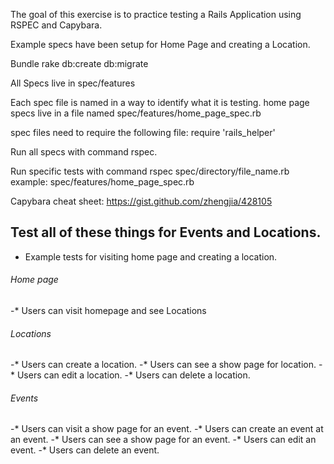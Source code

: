 The goal of this exercise is to practice testing a Rails Application using RSPEC and Capybara.

Example specs have been setup for Home Page and creating a Location.

Bundle
rake db:create db:migrate


All Specs live in spec/features

Each spec file is named in a way to identify what it is testing.
home page specs live in a file named spec/features/home_page_spec.rb




spec files need to require the following file:
  require 'rails_helper'

Run all specs with command rspec.

Run specific tests with command rspec spec/directory/file_name.rb
  example: spec/features/home_page_spec.rb


Capybara cheat sheet: https://gist.github.com/zhengjia/428105


## Test all of these things for Events and Locations.

- Example tests for visiting home page and creating a location.


###### Home page
-* Users can visit homepage and see Locations



###### Locations
-* Users can create a location.
-* Users can see a show page for location.
-* Users can edit a location.
-* Users can delete a location.


###### Events
-* Users can visit a show page for an event.
-* Users can create an event at an event.
-* Users can see a show page for an event.
-* Users can edit an event.
-* Users can delete an event.
